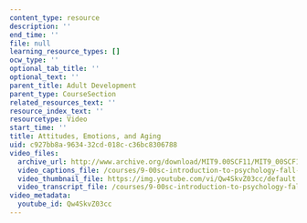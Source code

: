 ```yaml
---
content_type: resource
description: ''
end_time: ''
file: null
learning_resource_types: []
ocw_type: ''
optional_tab_title: ''
optional_text: ''
parent_title: Adult Development
parent_type: CourseSection
related_resources_text: ''
resource_index_text: ''
resourcetype: Video
start_time: ''
title: Attitudes, Emotions, and Aging
uid: c927bb8a-9634-32cd-018c-c36bc8306788
video_files:
  archive_url: http://www.archive.org/download/MIT9.00SCF11/MIT9_00SCF11_lec18_300k.mp4
  video_captions_file: /courses/9-00sc-introduction-to-psychology-fall-2011/d54acbc38d325c14b859f7d150ef6861_Qw4SkvZ03cc.vtt
  video_thumbnail_file: https://img.youtube.com/vi/Qw4SkvZ03cc/default.jpg
  video_transcript_file: /courses/9-00sc-introduction-to-psychology-fall-2011/a33966caa3c02c8e57f19c4a1d20949d_Qw4SkvZ03cc.pdf
video_metadata:
  youtube_id: Qw4SkvZ03cc
---
```

